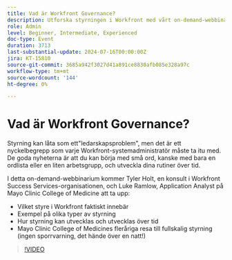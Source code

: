 ```yaml
---
title: Vad är Workfront Governance?
description: Utforska styrningen i Workfront med vårt on-demand-webbinarium. Lär dig av Mayo Clinic College of Medicine och Workfront experter om hur du börjar med små, föränderliga rutiner och hur de blir på vägen mot heltäckande styrning.
role: Admin
level: Beginner, Intermediate, Experienced
doc-type: Event
duration: 3713
last-substantial-update: 2024-07-16T00:00:00Z
jira: KT-15810
source-git-commit: 3685a942f3027d41a891ce8830afb085e328a97c
workflow-type: tm+mt
source-wordcount: '144'
ht-degree: 0%

---
```



# Vad är Workfront Governance?

Styrning kan låta som ett&quot;ledarskapsproblem&quot;, men det är ett nyckelbegrepp som varje Workfront-systemadministratör måste ta itu med. De goda nyheterna är att du kan börja med små ord, kanske med bara en ordlista eller en liten arbetsgrupp, och utveckla dina rutiner över tid.

I detta on-demand-webbinarium kommer Tyler Holt, en konsult i Workfront Success Services-organisationen, och Luke Ramlow, Application Analyst på Mayo Clinic College of Medicine att ta upp:
* Vilket styre i Workfront faktiskt innebär
* Exempel på olika typer av styrning
* Hur styrning kan utvecklas och utvecklas över tid
* Mayo Clinic College of Medicines fleråriga resa till fullskalig styrning (ingen sporrvarning, det hände över en natt!)

>[!VIDEO](https://video.tv.adobe.com/v/3431003/?learn=on)
